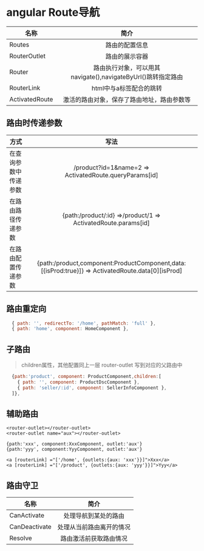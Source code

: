 # angular Route导航

| 名称 | 简介 |
| - | :---: |
| Routes | 路由的配置信息|
| RouterOutlet | 路由的展示容器 |
| Router | 路由执行对象，可以用其navigate(),navigateByUrl()跳转指定路由 |
| RouterLink | html中与a标签配合的跳转 |
| ActivatedRoute | 激活的路由对象，保存了路由地址，路由参数等 |

## 路由时传递参数

| 方式 | 写法 |
| - | :---: |
| 在查询参数中传递参数 | /product?id=1&name=2 => ActivatedRoute.queryParams[id] |
| 在路由路径传递参数 | {path:/product/:id} =>/product/1 => ActivatedRoute.params[id] |
| 在路由配置传递参数 | {path:/product,component:ProductComponent,data:[{isProd:true}]} => ActivatedRoute.data[0][isProd] |

## 路由重定向
``` javascript
  { path: '', redirectTo: '/home', pathMatch: 'full' },
  { path: 'home', component: HomeComponent },
```

## 子路由
> children属性，其他配置同上一层
> router-outlet 写到对应的父路由中

``` javascript
  {path:'product', component: ProductComponent,children:[
    { path: '', component: ProductDscComponent },
    { path: 'seller/:id', component: SellerInfoComponent },
  ]},
```

## 辅助路由
```
<router-outlet></router-outlet>
<router-outlet name="aux"></router-outlet>

{path:'xxx', component:XxxComponent, outlet:'aux'}
{path:'yyy', component:YyyComponent, outlet:'aux'}

<a [routerLink] ="['/home', {outlets:{aux: 'xxx'}}]">Xxx</a>
<a [routerLink] ="['/product', {outlets:{aux: 'yyy'}}]">Yyy</a>
```
## 路由守卫

| 名称 | 简介 |
| - | :---: |
| CanActivate | 处理导航到某处的路由|
| CanDeactivate | 处理从当前路由离开的情况 |
| Resolve | 路由激活前获取路由情况 |









